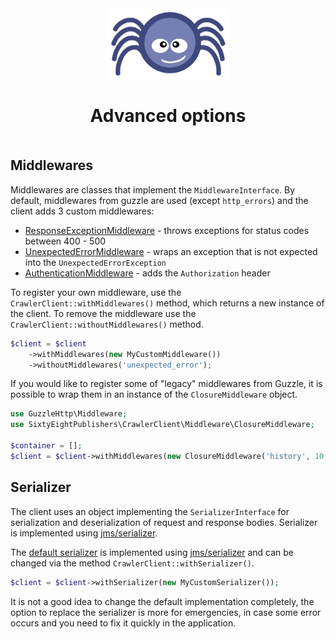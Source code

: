 <div align="center" style="text-align: center; margin-bottom: 50px">
<img src="images/logo.svg" alt="Crawler Client Logo" align="center" width="200">
<h1 align="center">Advanced options</h1>
</div>

## Middlewares

Middlewares are classes that implement the `MiddlewareInterface`. By default, middlewares from guzzle are used (except `http_errors`) and the client adds 3 custom middlewares:

- [ResponseExceptionMiddleware](https://github.com/68publishers/crawler-client-php/blob/main/src/Middleware/ResponseExceptionMiddleware.php) - throws exceptions for status codes between 400 - 500
- [UnexpectedErrorMiddleware](https://github.com/68publishers/crawler-client-php/blob/main/src/Middleware/UnexpectedErrorMiddleware.php) - wraps an exception that is not expected into the `UnexpectedErrorException`
- [AuthenticationMiddleware](https://github.com/68publishers/crawler-client-php/blob/main/src/Middleware/AuthenticationMiddleware.php) - adds the `Authorization` header

To register your own middleware, use the `CrawlerClient::withMiddlewares()` method, which returns a new instance of the client.
To remove the middleware use the `CrawlerClient::withoutMiddlewares()` method.

```php
$client = $client
    ->withMiddlewares(new MyCustomMiddleware())
    ->withoutMiddlewares('unexpected_error');
```

If you would like to register some of "legacy" middlewares from Guzzle, it is possible to wrap them in an instance of the `ClosureMiddleware` object.

```php
use GuzzleHttp\Middleware;
use SixtyEightPublishers\CrawlerClient\Middleware\ClosureMiddleware;

$container = [];
$client = $client->withMiddlewares(new ClosureMiddleware('history', 10, Middleware::history($container)));
```

## Serializer

The client uses an object implementing the `SerializerInterface` for serialization and deserialization of request and response bodies.
Serializer is implemented using [jms/serializer](https://github.com/schmittjoh/serializer).

The [default serializer](https://github.com/68publishers/crawler-client-php/blob/main/src/Serializer/JmsSerializer.php) is implemented using [jms/serializer](https://github.com/schmittjoh/serializer) and can be changed via the method `CrawlerClient::withSerializer()`.

```php
$client = $client->withSerializer(new MyCustomSerializer());
```

It is not a good idea to change the default implementation completely, the option to replace the serializer is more for emergencies, in case some error occurs and you need to fix it quickly in the application.
